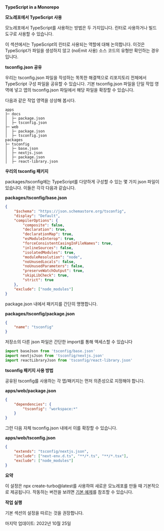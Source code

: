 **TypeScript in a Monorepo**

**모노레포에서 TypeScript 사용**

모노레포에서 TypeScript를 사용하는 방법은 두 가지입니다. 린터로 사용하거나 빌드 도구로 사용할 수 있습니다.

이 섹션에서는 TypeScript의 린터로 사용되는 역할에 대해 논의합니다. 이것은 TypeScript가 파일을 생성하지 않고 (noEmit 사용) 소스 코드의 유형만 확인하는 경우입니다.

**tsconfig.json 공유**

우리는 tsconfig.json 파일을 작성하는 똑똑한 해결책으로 리포지토리 전체에서 TypeScript 구성 파일을 공유할 수 있습니다. 기본 tsconfig.json 파일을 단일 작업 영역에 넣고 앱의 tsconfig.json 파일에서 해당 파일을 확장할 수 있습니다.

다음과 같은 작업 영역을 상상해 봅시다.

```plaintext
apps
├─ docs
│  ├─ package.json
│  ├─ tsconfig.json
├─ web
│  ├─ package.json
│  ├─ tsconfig.json
packages
├─ tsconfig
│  ├─ base.json
│  ├─ nextjs.json
│  ├─ package.json
│  ├─ react-library.json
```

**우리의 tsconfig 패키지**

packages/tsconfig에는 TypeScript를 다양하게 구성할 수 있는 몇 가지 json 파일이 있습니다. 이들은 각각 다음과 같습니다.

**packages/tsconfig/base.json**

```json
{
    "$schema": "https://json.schemastore.org/tsconfig",
    "display": "Default",
    "compilerOptions": {
        "composite": false,
        "declaration": true,
        "declarationMap": true,
        "esModuleInterop": true,
        "forceConsistentCasingInFileNames": true,
        "inlineSources": false,
        "isolatedModules": true,
        "moduleResolution": "node",
        "noUnusedLocals": false,
        "noUnusedParameters": false,
        "preserveWatchOutput": true,
        "skipLibCheck": true,
        "strict": true
    },
    "exclude": ["node_modules"]
}
```

package.json 내에서 패키지를 간단히 명명합니다.

**packages/tsconfig/package.json**

```json
{
    "name": "tsconfig"
}
```

저장소의 다른 json 파일은 간단한 import를 통해 액세스할 수 있습니다

```typescript
import baseJson from 'tsconfig/base.json'
import nextjsJson from 'tsconfig/nextjs.json'
import reactLibraryJson from 'tsconfig/react-library.json'
```

**tsconfig 패키지 사용 방법**

공유된 tsconfig를 사용하는 각 앱/패키지는 먼저 의존성으로 지정해야 합니다.

**apps/web/package.json**

```json
{
    "dependencies": {
        "tsconfig": "workspace:*"
    }
}
```

그런 다음 자체 tsconfig.json 내에서 이를 확장할 수 있습니다.

**apps/web/tsconfig.json**

```json
{
    "extends": "tsconfig/nextjs.json",
    "include": ["next-env.d.ts", "**/*.ts", "**/*.tsx"],
    "exclude": ["node_modules"]
}
```

**요약**

이 설정은 npx create-turbo@latest를 사용하여 새로운 모노레포를 만들 때 기본적으로 제공됩니다. 작동하는 버전을 보려면 [기본 예제](https://www.turbo.dev/guides/typescript)를 참조할 수 있습니다.

**작업 실행**

기본 섹션의 설정을 따르는 것을 권장합니다.

마지막 업데이트: 2022년 10월 25일
